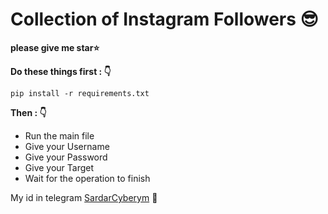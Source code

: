 # Collection of Instagram Followers :sunglasses:
**please give me star:star:**


**Do these things first : :point_down:**

```
pip install -r requirements.txt
```

**Then : :point_down:**

- Run the main file
- Give your Username
- Give your Password
- Give your Target
- Wait for the operation to finish

My id in telegram [SardarCyberym](https://t.me/Jararre) :speech_balloon:
